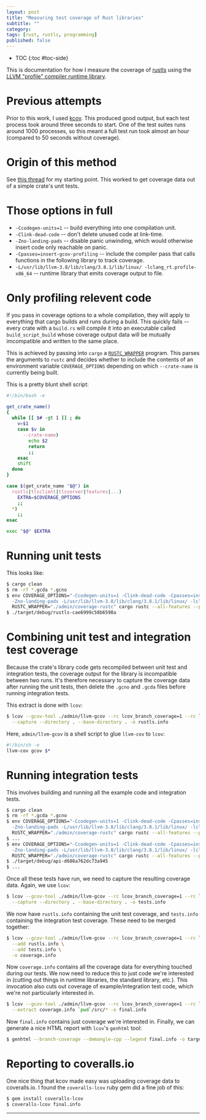 ```yaml
---
layout: post
title: "Measuring test coverage of Rust libraries"
subtitle: ""
category: 
tags: [rust, rustls, programming]
published: false
---
```


* TOC
{:toc #toc-side}

This is documentation for how I measure the coverage of [rustls][rustls] using the [LLVM "profile" compiler runtime library][compilerrt].

# Previous attempts

Prior to this work, I used [kcov][kcov].  This produced good output, but each test process took around three seconds to start.
One of the test suites runs around 1000 processes, so this meant a full test run took almost an hour (compared to 50 seconds without coverage).

# Origin of this method

See [this thread][kennytm] for my starting point.  This worked to get coverage data out of a simple crate's unit tests.

# Those options in full

  * `-Ccodegen-units=1` -- build everything into one compilation unit.
  * `-Clink-dead-code` -- don't delete unused code at link-time.
  * `-Zno-landing-pads` -- disable panic unwinding, which would otherwise insert code only reachable on panic.
  * `-Cpasses=insert-gcov-profiling` -- include the compiler pass that calls functions in the following library to track coverage.
  * `-L/usr/lib/llvm-3.8/lib/clang/3.8.1/lib/linux/ -lclang_rt.profile-x86_64` -- runtime library that emits coverage output to file.

# Only profiling relevent code

If you pass in coverage options to a whole compilation, they will apply to everything that cargo builds and
runs during a build.  This quickly fails -- every crate with a `build.rs` will compile it into an executable
called `build_script_build` whose coverage output data will be mutually imcompatible and written to the same place.

This is achieved by passing into `cargo` a [`RUSTC_WRAPPER`][cargoenv] program.  This parses the arguments
to `rustc` and decides whether to include the contents of an environment variable `COVERAGE_OPTIONS` depending
on which `--crate-name` is currently being built.

This is a pretty blunt shell script:

```bash
#!/bin/bash -e

get_crate_name()
{
  while [[ $# -gt 1 ]] ; do
    v=$1
    case $v in
      --crate-name)
        echo $2
        return
        ;;
    esac
    shift
  done
}

case $(get_crate_name "$@") in
  rustls|tlsclient|tlsserver|features|...)
    EXTRA=$COVERAGE_OPTIONS
    ;;
  *)
    ;;
esac

exec "$@" $EXTRA
```

# Running unit tests

This looks like:

```bash
$ cargo clean
$ rm -rf *.gcda *.gcno
$ env COVERAGE_OPTIONS="-Ccodegen-units=1 -Clink-dead-code -Cpasses=insert-gcov-profiling \
  -Zno-landing-pads -L/usr/lib/llvm-3.8/lib/clang/3.8.1/lib/linux/ -lclang_rt.profile-x86_64" \
  RUSTC_WRAPPER="./admin/coverage-rustc" cargo rustc --all-features --profile test --lib
$ ./target/debug/rustls-cae6999c58b6598a
```

# Combining unit test and integration test coverage

Because the crate's library code gets recompiled between unit test and integration tests, the coverage output for the library
is incompatible between two runs.  It's therefore necessary to capture the coverage data after running the unit tests,
then delete the `.gcno` and `.gcda` files before running integration tests.

This extract is done with `lcov`:

```bash
$ lcov --gcov-tool ./admin/llvm-gcov --rc lcov_branch_coverage=1 --rc lcov_excl_line=assert \
  --capture --directory . --base-directory . -o rustls.info
```

Here, `admin/llvm-gcov` is a shell script to glue `llvm-cov` to `lcov`:

```bash
#!/bin/sh -e
llvm-cov gcov $*
```

# Running integration tests

This involves building and running all the example code and integration tests.

```bash
$ cargo clean
$ rm -rf *.gcda *.gcno
$ env COVERAGE_OPTIONS="-Ccodegen-units=1 -Clink-dead-code -Cpasses=insert-gcov-profiling \
  -Zno-landing-pads -L/usr/lib/llvm-3.8/lib/clang/3.8.1/lib/linux/ -lclang_rt.profile-x86_64" \
  RUSTC_WRAPPER="./admin/coverage-rustc" cargo rustc --all-features --profile dev --example tlsclient
$ ...
$ env COVERAGE_OPTIONS="-Ccodegen-units=1 -Clink-dead-code -Cpasses=insert-gcov-profiling \
  -Zno-landing-pads -L/usr/lib/llvm-3.8/lib/clang/3.8.1/lib/linux/ -lclang_rt.profile-x86_64" \
  RUSTC_WRAPPER="./admin/coverage-rustc" cargo rustc --all-features --profile dev --test api
$ ./target/debug/api-d608a762dc73a945
$ ...
```

Once all these tests have run, we need to capture the resulting coverage data.  Again, we use `lcov`:

```bash
$ lcov --gcov-tool ./admin/llvm-gcov --rc lcov_branch_coverage=1 --rc lcov_excl_line=assert \
  --capture --directory . --base-directory . -o tests.info
```

We now have `rustls.info` containing the unit test coverage, and `tests.info` containing the integration
test coverage.  These need to be merged together:

```bash
$ lcov --gcov-tool ./admin/llvm-gcov --rc lcov_branch_coverage=1 --rc lcov_excl_line=assert \
  --add rustls.info \
  --add tests.info \
  -o coverage.info
```

Now `coverage.info` contains all the coverage data for everything touched during our tests.  We now need
to reduce this to just code we're interested in (cutting out things in runtime libraries, the standard library, etc.).
This invocation also cuts out coverage of example/integration test code, which we're not particularly interested in.

```bash
$ lcov --gcov-tool ./admin/llvm-gcov --rc lcov_branch_coverage=1 --rc lcov_excl_line=assert \
  --extract coverage.info `pwd`/src/* -o final.info
```

Now `final.info` contains just coverage we're interested in.  Finally, we can generate a nice HTML report
with `lcov`'s `genhtml` tool:

```bash
$ genhtml --branch-coverage --demangle-cpp --legend final.info -o target/coverage/ --ignore-errors source
```

# Reporting to coveralls.io

One nice thing that kcov made easy was uploading coverage data to coveralls.io.  I found the `coveralls-lcov`
ruby gem did a fine job of this:

```bash
$ gem install coveralls-lcov
$ coveralls-lcov final.info
```

-----

[rustls]: https://github.com/ctz/rustls
[kcov]: https://github.com/SimonKagstrom/kcov
[compilerrt]: https://compiler-rt.llvm.org/
[kennytm]: https://users.rust-lang.org/t/howto-generating-a-branch-coverage-report/8524/2
[cargoenv]: https://github.com/rust-lang/cargo/blob/master/src/doc/environment-variables.md
